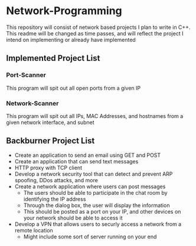 # Network-Programming
This repository will consist of network based projects I plan to write in C++.<br>
This readme will be changed as time passes, and will reflect the project I intend on implementing or already have implemented

## Implemented Project List
### Port-Scanner
This program will spit out all open ports from a given IP
### Network-Scanner
This program will spit out all IPs, MAC Addresses, and hostnames from a given network interface, and subnet

## Backburner Project List
- Create an application to send an email using GET and POST
- Create an application that can send text messages
- HTTP proxy with TCP client
- Develop a network security tool that can detect and prevent ARP spoofing, DDos attacks, and more
- Create a network application where users can post messages
	- The users should be able to participate in the chat room by identifying the IP address
	- Through the dialog box, the user will display the information
	- This should be posted as a port on your IP, and other devices on your network should be able to access it
- Develop a VPN that allows users to securly access a network from a remote location 
	- Might include some sort of server running on your end
